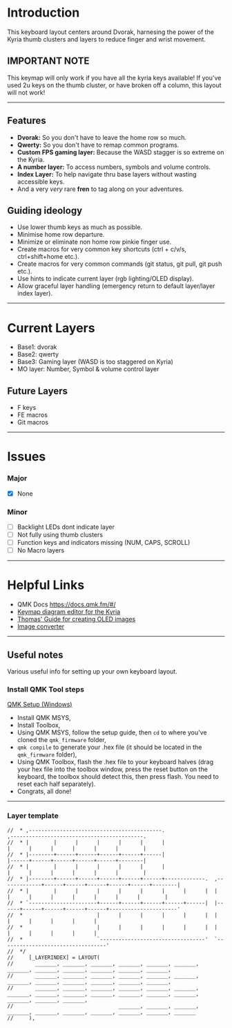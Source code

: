 # Introduction
This keyboard layout centers around Dvorak,  harnesing the power of the Kyria thumb
clusters and layers to reduce finger and wrist movement.

## IMPORTANT NOTE
This keymap will only work if you have all the kyria keys available! If you've used 2u keys on the thumb cluster, or have broken off a column, this layout will not work!

---

## Features
- **Dvorak:** So you don't have to leave the home row so much.
- **Qwerty:** So you don't have to remap common programs.
- **Custom FPS gaming layer:** Because the WASD stagger is so extreme on the Kyria.
- **A number layer:** To access numbers, symbols and volume controls.
- **Index Layer:** To help navigate thru base layers without wasting accessible keys.
- And a very *very* rare **fren** to tag along on your adventures.

## Guiding ideology
- Use lower thumb keys as much as possible.
- Minimise home row departure.
- Minimize or eliminate non home row pinkie finger use.
- Create macros for very common key shortcuts (ctrl + c/v/s, ctrl+shift+home etc.).
- Create macros for very common commands (git status, git pull, git push etc.).
- Use hints to indicate current layer (rgb lighting/OLED display).
- Allow graceful layer handling (emergency return to default layer/layer index layer).
---


# Current Layers
- Base1: dvorak
- Base2: qwerty
- Base3: Gaming layer (WASD is too staggered on Kyria)
- MO layer: Number, Symbol & volume control layer

## Future Layers

- F keys
- FE macros
- Git macros

---


# Issues
### Major
- [x] None

### Minor
- [ ] Backlight LEDs dont indicate layer
- [ ] Not fully using thumb clusters
- [ ] Function keys and indicators missing (NUM, CAPS, SCROLL)
- [ ] No Macro layers

---

# Helpful Links

- QMK Docs https://docs.qmk.fm/#/
- [Keymap diagram editor for the Kyria](http://www.keyboard-layout-editor.com/##@_name=Kyria%3B&@_y:0.25&x:3&a:7%3B&=&_x:9%3B&=%3B&@_y:-0.75&x:2%3B&=&_x:1%3B&=&_x:7%3B&=&_x:1%3B&=%3B&@_y:-0.875&x:5%3B&=&_x:5%3B&=%3B&@_y:-0.625%3B&=&=&_x:13%3B&=&=%3B&@_y:-0.75&x:3%3B&=&_x:9%3B&=%3B&@_y:-0.75&x:2%3B&=&_x:1%3B&=&_x:7%3B&=&_x:1%3B&=%3B&@_y:-0.875&x:5%3B&=&_x:5%3B&=%3B&@_y:-0.625%3B&=&=&_x:13%3B&=&=%3B&@_y:-0.75&x:3%3B&=&_x:9%3B&=%3B&@_y:-0.75&x:2%3B&=&_x:1%3B&=&_x:7%3B&=&_x:1%3B&=%3B&@_y:-0.875&x:5%3B&=&_x:5%3B&=%3B&@_y:-0.625%3B&=&=&_x:13%3B&=&=%3B&@_y:-0.5&x:2.5%3B&=&_x:10%3B&=%3B&@_rx:4&ry:8.175&y:-4.675000000000001&x:-0.5%3B&=%3B&@_rx:13&y:-4.675000000000001&x:-0.5%3B&=%3B&@_r:15&rx:4&y:-4.675000000000001&x:-0.5%3B&=%3B&@_r:30&y:-2&x:-0.5%3B&=%3B&@_x:-0.5%3B&=%3B&@_r:45&y:-2&x:-0.5%3B&=%3B&@_x:-0.5%3B&=%3B&@_r:-45&rx:13&y:-5.675000000000001&x:-0.5%3B&=%3B&@_x:-0.5%3B&=%3B&@_r:-30&y:-2&x:-0.5%3B&=%3B&@_x:-0.5%3B&=%3B&@_r:-15&y:-1&x:-0.5%3B&=)
- [Thomas' Guide for creating OLED images](https://docs.splitkb.com/hc/en-us/articles/360013811280)
- [Image converter](https://javl.github.io/image2cpp/)

---

## Useful notes
Various useful info for setting up your own keyboard layout.

### Install QMK Tool steps
[QMK Setup (Windows)](https://docs.qmk.fm/#/newbs_getting_started)
- Install QMK MSYS,
- Install Toolbox,
- Using QMK MSYS, follow the setup guide, then `cd` to where you've cloned the `qmk_firmware` folder,
- `qmk compile` to generate your .hex file (it should be located in the `qmk_firmware` folder),
- Using QMK Toolbox, flash the .hex file to your keyboard halves (drag your hex file into the toolbox window, press the reset button on the keyboard, the toolbox should detect this, then press flash. You need to reset each half separately).
- Congrats, all done!


---
### Layer template
```
//  * ,-------------------------------------------.                              ,-------------------------------------------.
//  * |        |      |      |      |      |      |                              |      |      |      |      |      |        |
//  * |--------+------+------+------+------+------|                              |------+------+------+------+------+--------|
//  * |        |      |      |      |      |      |                              |      |      |      |      |      |        |
//  * |--------+------+------+------+------+------+-------------.  ,-------------+------+------+------+------+------+--------|
//  * |        |      |      |      |      |      |      |      |  |      |      |      |      |      |      |      |        |
//  * `----------------------+------+------+------+------+------|  |------+------+------+------+------+----------------------'
//  *                        |      |      |      |      |      |  |      |      |      |      |      |
//  *                        |      |      |      |      |      |  |      |      |      |      |      |
//  *                        `----------------------------------'  `----------------------------------'
//  */
//     [_LAYERINDEX] = LAYOUT(
//       _______, _______, _______, _______, _______, _______,                                     _______, _______, _______, _______, _______, _______,
//       _______, _______, _______, _______, _______, _______,                                     _______, _______, _______, _______, _______, _______,
//       _______, _______, _______, _______, _______, _______, _______, _______, _______, _______, _______, _______, _______, _______, _______, _______,
//                                  _______, _______, _______, _______, _______, _______, _______, _______, _______, _______
//     ),
```

